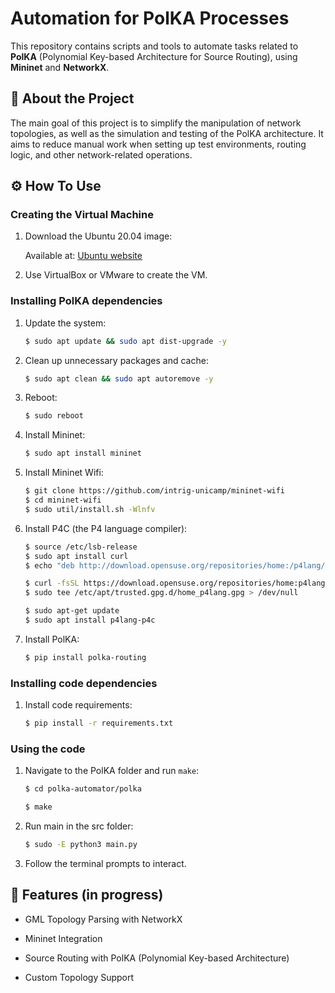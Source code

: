 # Automation for PolKA Processes

This repository contains scripts and tools to automate tasks related to **PolKA** (Polynomial Key-based Architecture for Source Routing), using **Mininet** and **NetworkX**.

## 📌 About the Project

The main goal of this project is to simplify the manipulation of network topologies, as well as the simulation and testing of the PolKA architecture. It aims to reduce manual work when setting up test environments, routing logic, and other network-related operations.

## ⚙️ How To Use

### Creating the Virtual Machine

1. Download the Ubuntu 20.04 image:

    Available at: [Ubuntu website](https://releases.ubuntu.com/20.04.6/?_ga=2.149898549.2084151835.1707729318-1126754318.1683186906)

1. Use VirtualBox or VMware to create the VM.

### Installing PolKA dependencies

1. Update the system:
    ```bash
    $ sudo apt update && sudo apt dist-upgrade -y
    ```
1. Clean up unnecessary packages and cache:
    ```bash
    $ sudo apt clean && sudo apt autoremove -y
    ```
1. Reboot:
    ```bash
    $ sudo reboot
    ```
1. Install Mininet:
    ```bash
    $ sudo apt install mininet
    ```
1. Install Mininet Wifi:
    ```bash
    $ git clone https://github.com/intrig-unicamp/mininet-wifi
    $ cd mininet-wifi
    $ sudo util/install.sh -Wlnfv
    ```
1. Install P4C (the P4 language compiler):
    ```bash
    $ source /etc/lsb-release
    $ sudo apt install curl
    $ echo "deb http://download.opensuse.org/repositories/home:/p4lang/xUbuntu_${DISTRIB_RELEASE}/ /" | sudo tee /etc/apt/sources.list.d/home:p4lang.list
    ```
    ```bash
    $ curl -fsSL https://download.opensuse.org/repositories/home:p4lang/xUbuntu_${DISTRIB_RELEASE}/Release.key | gpg --dearmor 
    $ sudo tee /etc/apt/trusted.gpg.d/home_p4lang.gpg > /dev/null
    ```
    ```bash
    $ sudo apt-get update
    $ sudo apt install p4lang-p4c
    ```
1. Install PolKA:
    ```bash
    $ pip install polka-routing
    ```

### Installing code dependencies

1. Install code requirements:
    ```bash
    $ pip install -r requirements.txt
    ```

### Using the code

1. Navigate to the PolKA folder and run `make`:
    ```bash
    $ cd polka-automator/polka
    ```
    ```bash
    $ make
    ```

1. Run main in the src folder:
    ```bash
    $ sudo -E python3 main.py
    ```

1. Follow the terminal prompts to interact.
    

## 🚀 Features (in progress)

- GML Topology Parsing with NetworkX

- Mininet Integration

- Source Routing with PolKA (Polynomial Key-based Architecture)

- Custom Topology Support
